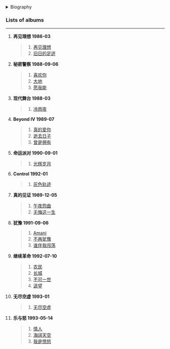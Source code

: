 <details>
<summary>Biography</summary>

![Beyond-黄家驹&黄贯中&黄家强&叶世荣](https://thumbsnap.com/i/m6osETZ7.png)

?> Beyond is a Hong Kong rock band formed in 1983 by Wong Ka Kui, Wong Kan Chung, Wong Ka Keung and Yip Sai Wing. The band's debut album "Goodbye Ideal" was self-financed in 1986, and gained attention in the Hong Kong music scene in 1988 with the Cantonese album "Secret Police", which won the Top Ten Golden Melody Award in the same year with the song "Earth". In 1990, he won the Top 10 Golden Melody Award for his song "Glory Days". 1991, he starred in the movie "Beyond Diary"; in September of the same year, he held the "Beyond Live 1991 Life Contact Concert" at Hong Kong Hung Hom Coliseum. In 1993, the band won the Top Ten Chinese Golden Melody Award for the song "Sea and Sky" from the Cantonese album "Music and Fury"; on June 30, Wong Ka Kui passed away and the band continued to develop as a three-member group. In 1994, the band released the album "Second Floor Backseat", and the five albums "Sound", "Please Let Go" and "Don't See Me", released from 1995 to 1999, marked a change in the band's musical style. 1996 was the fourth consecutive year that the band won the Gold Award in the "Scolding Music Group" category of the "Scolding Music Pop Chart", and in 1999 the band announced its temporary breakup. 2002 was the year that the band won the 25th Top Ten Chinese Gold Songs Gold Award. In 2003, the band made its official comeback to the music scene and held the "Beyond Beyond" world tour. 2004, the band won the Best Original Film Song Award at the Hong Kong Film Awards for the song "Long Sky". 2005, the band held the "Beyond In 2010, the band won all the awards in the "30 Years of Classics" category of the Chinese Golden Melody Awards. In 1991, Beyond went to Africa to visit the poor people in the Third World and established the Third World Foundation.

</details>


### Lists of albums
---

1. **再见理想 1986-03**
    > 1. [再见理想](https://e1.pcloud.link/publink/show?code=XZaWM4ZegYBFbXcdgXOW9U1srU0m7oFkOuk) 
    > 2. [旧日的足迹](https://e1.pcloud.link/publink/show?code=XZCsM4ZxbYYy7wsRKLBldYnFv3JRbABsN70) 
2. **秘密警察 1988-09-06**
    > 1. [喜欢你](https://e1.pcloud.link/publink/show?code=XZPsM4Zur67SAKbDJHloeTcT1TGwYv2F2f7)
    > 2. [大地](https://e1.pcloud.link/publink/show?code=XZqsM4ZG74rD65lpOVCYa3EQpF5xRKNL2nV)
    > 3. [愿我能](https://e1.pcloud.link/publink/show?code=XZLMM4ZbVjaVxWssJ00k0Qy5Y3u5zUq3VBy)
3. **现代舞台 1988-03**
    > 1. [冷雨夜](https://e1.pcloud.link/publink/show?code=XZ6MM4ZWFQOYfUbpVYFUFoRJMcMPVMTqQjV)
4. **Beyond Ⅳ 1989-07**
    > 1. [真的爱你](https://e1.pcloud.link/publink/show?code=XZtDM4ZYYyujpBAcr8zCXjY0XDPY8kUi1d7)
    > 3. [逝去日子](https://e1.pcloud.link/publink/show?code=XZeMM4ZKNynQLJuRm5mOBPp6PTj4LWRNHGX)
    > 4. [曾是拥有](https://e1.pcloud.link/publink/show?code=XZ8MM4ZwqCE70D9ojyQifYCMXuzV4BIDLik)
5. **命运派对 1990-09-01**
    > 1. [光辉岁月](https://e1.pcloud.link/publink/show?code=XZGMM4Zw5ADQxsTHTmf6fayChUHgLOi3ODX)
6. **Control 1992-01**
    > 1. [灰色轨迹](https://e1.pcloud.link/publink/show?code=XZwDM4ZEdS2qlFoDT7FteewsikF5zcDoE2V)
7. **真的见证 1989-12-05**
    > 1. [午夜怨曲](https://e1.pcloud.link/publink/show?code=XZMMM4ZHAQpGH2WyPFEO5EiFw04853wUXFV)
    > 2. [无悔这一生](https://e1.pcloud.link/publink/show?code=XZgMM4ZYWqbdg8w7rydElY3wlKIquU6n1MX)
8. **犹豫 1991-09-06**
    > 1. [Amani](https://e1.pcloud.link/publink/show?code=XZKMM4Z0dvGu7XP238D6ViQ0dzKf58Jkswk)
    > 2. [不再犹豫](https://e1.pcloud.link/publink/show?code=XZaMM4ZAn3OhPK2eo0417VJcXSoR5SgQsOk)
    > 3. [谁伴我闯荡](https://e1.pcloud.link/publink/show?code=XZIMM4Zq8YDCRv9wpVo7reQI9Eaq7m4ARHy)
9. **继续革命 1992-07-10**
    > 1. [农民](https://e1.pcloud.link/publink/show?code=XZsMM4Zo5azC3XdGLRU2WGXJAHDmj33c1ly)
    > 2. [长城](https://e1.pcloud.link/publink/show?code=XZWTM4ZUfgwCUwThRJxsN4rEt7GmY9mn8O7)
    > 3. [不可一世](https://e1.pcloud.link/publink/show?code=XZSMM4ZVOsfWOM3CxpUvV5dvTVHNuHhJaXV)
    > 4. [遥望](https://e1.pcloud.link/publink/show?code=XZDMM4Zo47tDEKFDOfnsLbJF0FaAu2VifG7)
10. **无尽空虚 1993-01**
    > 1. [无尽空虚](https://e1.pcloud.link/publink/show?code=XZxMM4ZTIqrbS01nLkL32AnIhFflBO83vWV)
11. **乐与怒 1993-05-14**
    > 1. [情人](https://e1.pcloud.link/publink/show?code=XZdMM4ZjFYdaNxdK4RQa2hthFBTu0i83u9V)
    > 2. [海阔天空](https://e1.pcloud.link/publink/show?code=XZ3MM4ZpQJeCLQxOE5Eod6XFcCVeBIrk457)
    > 3. [我是愤怒](https://e1.pcloud.link/publink/show?code=XZfMM4ZkABKsvmivDyf3ixgv2XgozG9LSWV)
    





